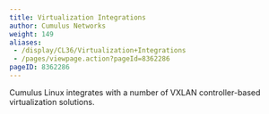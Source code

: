 ```yaml
---
title: Virtualization Integrations
author: Cumulus Networks
weight: 149
aliases:
 - /display/CL36/Virtualization+Integrations
 - /pages/viewpage.action?pageId=8362286
pageID: 8362286
---
```

Cumulus Linux integrates with a number of VXLAN controller-based
virtualization solutions.
